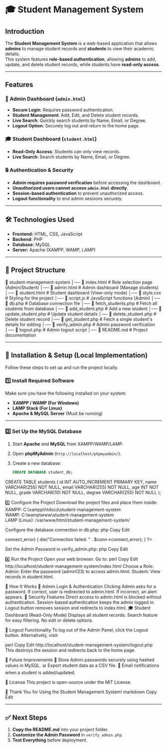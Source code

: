 # 🎓 Student Management System  

## **Introduction**  
The **Student Management System** is a web-based application that allows **admins** to manage student records and **students** to view their academic details.  
This system features **role-based authentication**, allowing **admins** to add, update, and delete student records, while students have **read-only access**.  

---

## **Features**  

### 🔑 **Admin Dashboard (`admin.html`)**
- **Secure Login**: Requires password authentication.
- **Student Management**: Add, Edit, and Delete student records.
- **Live Search**: Quickly search students by Name, Email, or Degree.
- **Logout Option**: Securely log out and return to the home page.

### 🎓 **Student Dashboard (`student.html`)**
- **Read-Only Access**: Students can only view records.
- **Live Search**: Search students by Name, Email, or Degree.

### 🔒 **Authentication & Security**
- **Admin requires password verification** before accessing the dashboard.
- **Unauthorized users cannot access `admin.html` directly**.
- **Session-based authentication** to prevent unauthorized access.
- **Logout functionality** to end admin sessions securely.

---

## **🛠️ Technologies Used**
- **Frontend:** HTML, CSS, JavaScript  
- **Backend:** PHP  
- **Database:** MySQL  
- **Server:** Apache (XAMPP, WAMP, LAMP)  

---

## **📂 Project Structure**
📁 student-management-system 
│── 📄 index.html # Role selection page (Admin/Student) 
│── 📄 admin.html # Admin dashboard (Manage students) 
│── 📄 student.html # Student dashboard (View-only mode) 
│── 📄 style.css # Styling for the project 
│── 📄 script.js # JavaScript functions (Admin) 
│── 📄 db.php # Database connection file 
│── 📄 fetch_students.php # Fetch all students from database 
│── 📄 add_student.php # Add a new student 
│── 📄 update_student.php # Update student details 
│── 📄 delete_student.php # Delete student record 
│── 📄 get_student.php # Fetch a single student's details for editing 
│── 📄 verify_admin.php # Admin password verification 
│── 📄 logout.php # Admin logout script 
│── 📄 README.md # Project documentation

---

## **🔧 Installation & Setup (Local Implementation)**  
Follow these steps to set up and run the project locally.

### **1️⃣ Install Required Software**
Make sure you have the following installed on your system:
- **XAMPP / WAMP (For Windows)**
- **LAMP Stack (For Linux)**
- **Apache & MySQL Server** (Must be running)

---

### **2️⃣ Set Up the MySQL Database**
1. Start **Apache** and **MySQL** from XAMPP/WAMP/LAMP.
2. Open **phpMyAdmin** (`http://localhost/phpmyadmin/`).
3. Create a new database:

   ```sql
   CREATE DATABASE student_db;
CREATE TABLE students (
    id INT AUTO_INCREMENT PRIMARY KEY,
    name VARCHAR(255) NOT NULL,
    email VARCHAR(255) NOT NULL,
    age INT NOT NULL,
    grade VARCHAR(10) NOT NULL,
    degree VARCHAR(255) NOT NULL
);


3️⃣ Configure the Project
Download the project files and place them inside:
XAMPP: C:\xampp\htdocs\student-management-system\
WAMP: C:\wamp\www\student-management-system\
LAMP (Linux): /var/www/html/student-management-system/


Configure the database connection in db.php:
php
Copy
Edit

<?php
$servername = "localhost";
$username = "root";  // Change if needed
$password = "";      // Change if needed
$database = "student_db";

$conn = new mysqli($servername, $username, $password, $database);

if ($conn->connect_error) {
    die("Connection failed: " . $conn->connect_error);
}
?>


Set the Admin Password in verify_admin.php:
php
Copy
Edit
<?php
session_start();
$correct_password = "admin123"; // Change this for security

if ($_SERVER["REQUEST_METHOD"] == "POST") {
    $password = $_POST['password'];

    if ($password === $correct_password) {
        $_SESSION["admin_logged_in"] = true;
        echo "success";
    } else {
        echo "error";
    }
}
?>

4️⃣ Run the Project
Open your web browser.
Go to:
perl
Copy
Edit
http://localhost/student-management-system/index.html
Choose a Role:
Admin: Enter the password (admin123) to access admin.html.
Student: View records in student.html.


🔄 How It Works
🔑 Admin Login & Authentication
Clicking Admin asks for a password.
If correct, user is redirected to admin.html.
If incorrect, an alert appears.
🚫 Security Features
Direct access to admin.html is blocked without authentication.
Session-based authentication keeps the admin logged in.
Logout button removes session and redirects to index.html.
🎓 Student Dashboard (Read-Only Mode)
Displays all student records.
Search feature for easy filtering.
No edit or delete options.

🔑 Logout Functionality
To log out of the Admin Panel, click the Logout button.
Alternatively, visit:

perl
Copy
Edit
http://localhost/student-management-system/logout.php
This destroys the session and redirects back to the home page.

📌 Future Improvements
🔑 Store Admin passwords securely using hashed values in MySQL.
📊 Export student data as a CSV file.
📩 Email notifications when a student is added/updated.



📝 License
This project is open-source under the MIT License.


🎉 Thank You for Using the Student Management System!
markdown
Copy
Edit

---

## **✅ Next Steps**
1. **Copy the README.md** into your project folder.  
2. **Customize the Admin Password** in `verify_admin.php`.  
3. **Test Everything** before deployment.  
